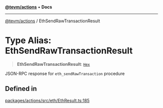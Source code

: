 [**@tevm/actions**](../README.md) • **Docs**

***

[@tevm/actions](../globals.md) / EthSendRawTransactionResult

# Type Alias: EthSendRawTransactionResult

> **EthSendRawTransactionResult**: [`Hex`](Hex.md)

JSON-RPC response for `eth_sendRawTransaction` procedure

## Defined in

[packages/actions/src/eth/EthResult.ts:185](https://github.com/qbzzt/tevm-monorepo/blob/main/packages/actions/src/eth/EthResult.ts#L185)
